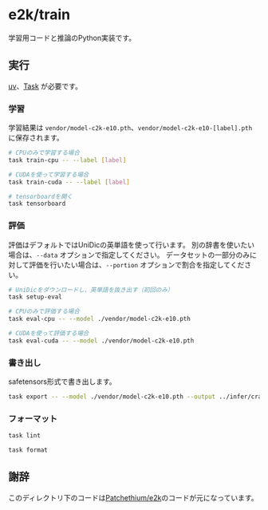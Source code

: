 # e2k/train

学習用コードと推論のPython実装です。

## 実行

[uv](https://docs.astral.sh/uv/)、[Task](https://taskfile.dev/) が必要です。

### 学習

学習結果は `vendor/model-c2k-e10.pth`、`vendor/model-c2k-e10-[label].pth` に保存されます。

```bash
# CPUのみで学習する場合
task train-cpu -- --label [label]

# CUDAを使って学習する場合
task train-cuda -- --label [label]

# tensorboardを開く
task tensorboard
```

### 評価

評価はデフォルトではUniDicの英単語を使って行います。
別の辞書を使いたい場合は、`--data` オプションで指定してください。
データセットの一部分のみに対して評価を行いたい場合は、`--portion` オプションで割合を指定してください。

```bash
# UniDicをダウンロードし、英単語を抜き出す（初回のみ）
task setup-eval

# CPUのみで評価する場合
task eval-cpu -- --model ./vendor/model-c2k-e10.pth

# CUDAを使って評価する場合
task eval-cuda -- --model ./vendor/model-c2k-e10.pth
```

### 書き出し

safetensors形式で書き出します。

```bash
task export -- --model ./vendor/model-c2k-e10.pth --output ../infer/crates/e2k-rs/src/models/model-c2k.safetensors
```

### フォーマット

```bash
task lint

task format
```

## 謝辞

このディレクトリ下のコードは[Patchethium/e2k](https://github.com/Patchethium/e2k)のコードが元になっています。
